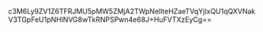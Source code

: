 c3M6Ly9ZV1Z6TFRJMU5pMW5ZMjA2TWpNellteHZaeTVqYjIxQU1qQXVNakV3TGpFeU1pNHlNVG8wTkRNPSPwn4e68J+HuFVTXzEyCg==